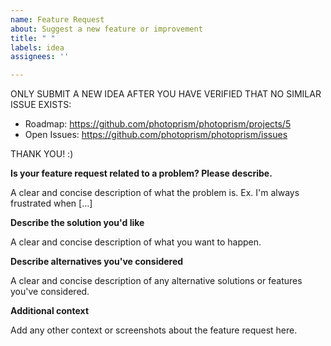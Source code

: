 ```yaml
---
name: Feature Request
about: Suggest a new feature or improvement
title: " "
labels: idea
assignees: ''

---
```


ONLY SUBMIT A NEW IDEA AFTER YOU HAVE VERIFIED THAT NO SIMILAR ISSUE EXISTS:

- Roadmap: https://github.com/photoprism/photoprism/projects/5
- Open Issues: https://github.com/photoprism/photoprism/issues

THANK YOU! :)

**Is your feature request related to a problem? Please describe.**

A clear and concise description of what the problem is. Ex. I'm always frustrated when [...]

**Describe the solution you'd like**

A clear and concise description of what you want to happen.

**Describe alternatives you've considered**

A clear and concise description of any alternative solutions or features you've considered.

**Additional context**

Add any other context or screenshots about the feature request here.
